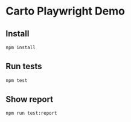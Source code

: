 Carto Playwright Demo
===============

Install
-------
```bash
npm install 
```

Run tests
---------
```bash
npm test
```

Show report
-----------
```bash
npm run test:report
```
